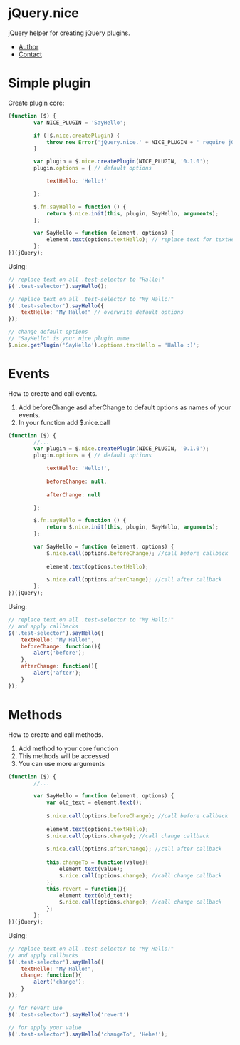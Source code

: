 # jQuery.nice

jQuery helper for creating jQuery plugins.

- [Author](http://mesour.com)
- [Contact](http://mesour.com/contact)

# Simple plugin
Create plugin core:
```javascript
(function ($) {
        var NICE_PLUGIN = 'SayHello';

        if (!$.nice.createPlugin) {
            throw new Error('jQuery.nice.' + NICE_PLUGIN + ' require jQuery.nice core.');
        }

        var plugin = $.nice.createPlugin(NICE_PLUGIN, '0.1.0');
        plugin.options = { // default options

            textHello: 'Hello!'

        };

        $.fn.sayHello = function () {
            return $.nice.init(this, plugin, SayHello, arguments);
        };

        var SayHello = function (element, options) {
            element.text(options.textHello); // replace text for textHello from options
        };
})(jQuery);
```

Using:
```javascript
// replace text on all .test-selector to "Hallo!"
$('.test-selector').sayHello();

// replace text on all .test-selector to "My Hallo!"
$('.test-selector').sayHello({
	textHello: "My Hallo!" // overwrite default options
});

// change default options
// "SayHello" is your nice plugin name
$.nice.getPlugin('SayHello').options.textHello = 'Hallo :)';
```

# Events

How to create and call events.

1. Add beforeChange asd afterChange to default options as names of your events.
2. In your function add $.nice.call

```javascript
(function ($) {
        //...
        var plugin = $.nice.createPlugin(NICE_PLUGIN, '0.1.0');
        plugin.options = { // default options

            textHello: 'Hello!',
            
            beforeChange: null,
            
            afterChange: null

        };

        $.fn.sayHello = function () {
            return $.nice.init(this, plugin, SayHello, arguments);
        };

        var SayHello = function (element, options) {
            $.nice.call(options.beforeChange); //call before callback
            
            element.text(options.textHello);
            
            $.nice.call(options.afterChange); //call after callback
        };
})(jQuery);
```

Using:
```javascript
// replace text on all .test-selector to "My Hallo!"
// and apply callbacks
$('.test-selector').sayHello({
	textHello: "My Hallo!",
	beforeChange: function(){
	    alert('before');
	},
	afterChange: function(){
	    alert('after');
	}
});
```

# Methods

How to create and call methods.

1. Add method to your core function
2. This methods will be accessed
3. You can use more arguments

```javascript
(function ($) {
        //...

        var SayHello = function (element, options) {
            var old_text = element.text();
        
            $.nice.call(options.beforeChange); //call before callback
            
            element.text(options.textHello);
            $.nice.call(options.change); //call change callback
            
            $.nice.call(options.afterChange); //call after callback
            
            this.changeTo = function(value){
                element.text(value);
                $.nice.call(options.change); //call change callback
            };
            this.revert = function(){
                element.text(old_text);
                $.nice.call(options.change); //call change callback
            };
        };
})(jQuery);
```

Using:
```javascript
// replace text on all .test-selector to "My Hallo!"
// and apply callbacks
$('.test-selector').sayHello({
	textHello: "My Hallo!",
	change: function(){
	    alert('change');
	}
});

// for revert use
$('.test-selector').sayHello('revert')

// for apply your value
$('.test-selector').sayHello('changeTo', 'Hehe!');
```